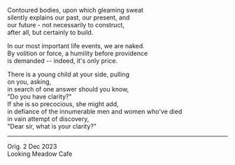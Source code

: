 Contoured bodies, upon which gleaming sweat\
silently explains our past, our present, and\
our future - not necessarily to construct,\
after all, but certainly to build.

In our most important life events, we are naked.\
By volition or force, a humility before providence\
is demanded -- indeed, it's only price.

There is a young child at your side, pulling\
on you, asking,\
in search of one answer should you know,\
"Do you have clarity?"\
If she is so precocious, she might add,\
in defiance of the innumerable men and women who've died\
in vain attempt of discovery,\
"Dear sir, what is your clarity?"

-----

Orig. 2 Dec 2023\
Looking Meadow Cafe